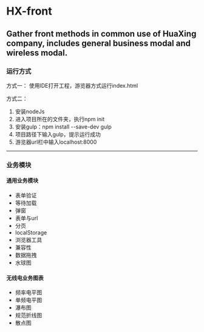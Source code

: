 # HX-front
## Gather front methods in common use of HuaXing company, includes general business modal and wireless modal.

### 运行方式 ###
 方式一：
 使用IDE打开工程，游览器方式运行index.html

 方式二：
1. 安装nodeJs
2. 进入项目所在的文件夹，执行npm init
3. 安装gulp：npm install --save-dev gulp
4. 项目路径下输入gulp，提示运行成功
5. 游览器url栏中输入localhost:8000

***
### 业务模块 ###

#### 通用业务模块 ####
* 表单验证
* 等待加载
* 弹窗
* 表单与url
* 分页
* localStorage
* 浏览器工具
* 兼容性
* 数据拖拽
* 水球图
#### 无线电业务图表 ####
* 频率电平图
* 单频电平图
* 瀑布图
* 规范折线图
* 散点图

